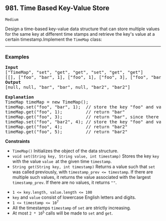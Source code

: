 
## 981. Time Based Key-Value Store     

`Medium`

Design a time-based key-value data structure that can store multiple values for the same key at different time stamps and retrieve the key's value at a certain timestamp.Implement the <code>TimeMap</code> class:

---

### Examples

<pre><strong>Input</strong>
["TimeMap", "set", "get", "get", "set", "get", "get"]
[[], ["foo", "bar", 1], ["foo", 1], ["foo", 3], ["foo", "bar2", 4], ["foo", 4], ["foo", 5]]
<strong>Output</strong>
[null, null, "bar", "bar", null, "bar2", "bar2"]

<strong>Explanation</strong>
TimeMap timeMap = new TimeMap();
timeMap.set("foo", "bar", 1);  // store the key "foo" and value "bar" along with timestamp = 1.
timeMap.get("foo", 1);         // return "bar"
timeMap.get("foo", 3);         // return "bar", since there is no value corresponding to foo at timestamp 3 and timestamp 2, then the only value is at timestamp 1 is "bar".
timeMap.set("foo", "bar2", 4); // store the key "foo" and value "bar2" along with timestamp = 4.
timeMap.get("foo", 4);         // return "bar2"
timeMap.get("foo", 5);         // return "bar2"
</pre>

**Constraints**

<ul>
<li><code>TimeMap()</code> Initializes the object of the data structure.</li>
<li><code>void set(String key, String value, int timestamp)</code> Stores the key <code>key</code> with the value <code>value </code>at the given time <code>timestamp</code>.</li>
<li><code>String get(String key, int timestamp)</code> Returns a value such that <code>set</code> was called previously, with <code>timestamp_prev &lt;= timestamp</code>. If there are multiple such values, it returns the value associated with the largest <code>timestamp_prev</code>. If there are no values, it returns <code>""</code>.</li>
</ul><ul>
<li><code>1 &lt;= key.length, value.length &lt;= 100</code></li>
<li><code>key</code> and <code>value</code> consist of lowercase English letters and digits.</li>
<li><code>1 &lt;= timestamp &lt;= 10<sup>7</sup></code></li>
<li>All the timestamps <code>timestamp</code> of <code>set</code> are strictly increasing.</li>
<li>At most <code>2 * 10<sup>5</sup></code> calls will be made to <code>set</code> and <code>get</code>.</li>
</ul>
